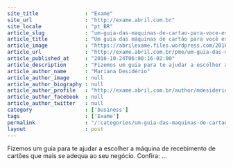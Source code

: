 ```yaml
---
site_title               : "Exame"
site_url                 : "http://exame.abril.com.br"
site_locale              : "pt_BR"
article_slug             : "um-guia-das-maquinas-de-cartao-para-voce-escolher-a-sua"
article_title            : "Um guia das máquinas de cartão para você escolher a sua"
article_image            : "https://abrilexame.files.wordpress.com/2016/09/size_960_16_9_18302947031.jpg?quality=70&strip=all&w=960"
article_url              : "http://exame.abril.com.br/pme/um-guia-das-maquinas-de-cartao-para-voce-escolher-a-sua/"
article_published_at     : "2016-10-24T06:00:16-02:00"
article_description      : "Fizemos um guia para te ajudar a escolher a máquina de recebimento de cartões que mais se adequa ao seu negócio. Confira: ..."
article_author_name      : "Mariana Desidério"
article_author_image     : null
article_author_biography : null
article_author_profile   : "http://exame.abril.com.br/author/mdesiderioexame/"
article_author_facebook  : null
article_author_twitter   : null
category                 : ['business']
tags                     : ['Exame']
permalink                : "/:categories/um-guia-das-maquinas-de-cartao-para-voce-escolher-a-sua/"
layout                   : post
---
```


Fizemos um guia para te ajudar a escolher a máquina de recebimento de cartões que mais se adequa ao seu negócio. Confira: ...
